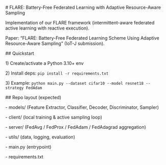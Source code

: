 \# FLARE: Battery-Free Federated Learning with Adaptive Resource-Aware Sampling



Implementation of our FLARE framework (intermittent-aware federated active learning with reactive execution).  

Paper: “FLARE: Battery-Free Federated Learning Scheme Using Adaptive Resource-Aware Sampling” (IoT-J submission).



\## Quickstart

1\) Create/activate a Python 3.10+ env  

2\) Install deps: `pip install -r requirements.txt`  

3\) Example: `python main.py --dataset cifar10 --model resnet18 --strategy FedAdam`



\## Repo layout (expected)

\- models/ (Feature Extractor, Classifier, Decoder, Discriminator, Sampler)

\- client/  (local training \& active sampling loop)

\- server/  (FedAvg / FedProx / FedAdam / FedAdagrad aggregation)

\- utils/   (data, logging, evaluation)

\- main.py  (entrypoint)

\- requirements.txt



